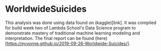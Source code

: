 # WorldwideSuicides

This analysis was done using data found on (kaggle)[link]. It was compiled for build week two of Lambda School's Data Science program to demonstrate mastery of 
traditional machine learning modeling and interpretation. The final report can be found (here)[https://eyvonne.github.io/2019-09-26-Worldwide-Suicides/].
